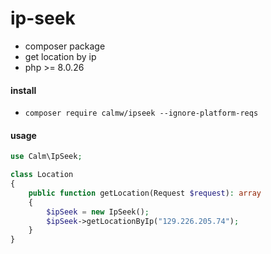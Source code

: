 # ip-seek

- composer package
- get location by ip
- php >= 8.0.26

#### install

- ``` composer require calmw/ipseek --ignore-platform-reqs ```

#### usage

```php
use Calm\IpSeek;

class Location
{
    public function getLocation(Request $request): array
    {
        $ipSeek = new IpSeek();
        $ipSeek->getLocationByIp("129.226.205.74");
    }
}
```
